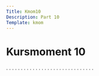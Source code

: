 ```yaml
---
Title: Kmom10
Description: Part 10
Template: kmom
---
```


Kursmoment 10
==================

.
.
.
.
.
.
.
.
.
.
.
.
.
.
.
.
.
.
.
.
.
.
.
.
.
.
.
.
.
.
